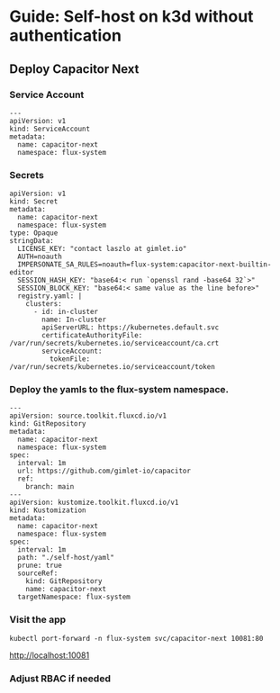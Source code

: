 # Guide: Self-host on k3d without authentication

## Deploy Capacitor Next

### Service Account

```
---
apiVersion: v1
kind: ServiceAccount
metadata:
  name: capacitor-next
  namespace: flux-system
```

### Secrets

```
apiVersion: v1
kind: Secret
metadata:
  name: capacitor-next
  namespace: flux-system
type: Opaque
stringData:
  LICENSE_KEY: "contact laszlo at gimlet.io"
  AUTH=noauth
  IMPERSONATE_SA_RULES=noauth=flux-system:capacitor-next-builtin-editor
  SESSION_HASH_KEY: "base64:< run `openssl rand -base64 32`>"
  SESSION_BLOCK_KEY: "base64:< same value as the line before>"
  registry.yaml: |
    clusters:
      - id: in-cluster
        name: In-cluster
        apiServerURL: https://kubernetes.default.svc
        certificateAuthorityFile: /var/run/secrets/kubernetes.io/serviceaccount/ca.crt
        serviceAccount:
          tokenFile: /var/run/secrets/kubernetes.io/serviceaccount/token
```

### Deploy the yamls to the flux-system namespace.

```
---
apiVersion: source.toolkit.fluxcd.io/v1
kind: GitRepository
metadata:
  name: capacitor-next
  namespace: flux-system
spec:
  interval: 1m
  url: https://github.com/gimlet-io/capacitor
  ref:
    branch: main
---
apiVersion: kustomize.toolkit.fluxcd.io/v1
kind: Kustomization
metadata:
  name: capacitor-next
  namespace: flux-system
spec:
  interval: 1m
  path: "./self-host/yaml"
  prune: true
  sourceRef:
    kind: GitRepository
    name: capacitor-next
  targetNamespace: flux-system
```

### Visit the app

```
kubectl port-forward -n flux-system svc/capacitor-next 10081:80
```

[http://localhost:10081](http://localhost:10081)

### Adjust RBAC if needed
